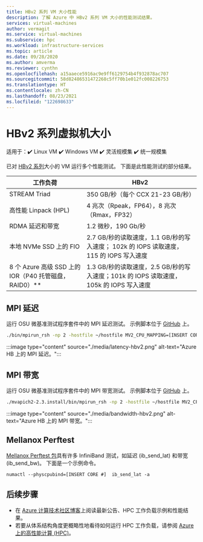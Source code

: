 ```yaml
---
title: HBv2 系列 VM 大小性能
description: 了解 Azure 中 HBv2 系列 VM 大小的性能测试结果。
services: virtual-machines
author: vermagit
ms.service: virtual-machines
ms.subservice: hpc
ms.workload: infrastructure-services
ms.topic: article
ms.date: 09/28/2020
ms.author: amverma
ms.reviewer: cynthn
ms.openlocfilehash: a15aaece5916ac9e9ff6129754b4f932878ac707
ms.sourcegitcommit: 58d82486531472268c5ff70b1e012fc008226753
ms.translationtype: HT
ms.contentlocale: zh-CN
ms.lasthandoff: 08/23/2021
ms.locfileid: "122698633"
---
```

# <a name="hbv2-series-virtual-machine-sizes"></a>HBv2 系列虚拟机大小

适用于：:heavy_check_mark: Linux VM :heavy_check_mark: Windows VM :heavy_check_mark: 灵活规模集 :heavy_check_mark: 统一规模集

已对 [HBv2 系列](../../hbv2-series.md)大小的 VM 运行多个性能测试。 下面是此性能测试的部分结果。


| 工作负荷                                        | HBv2                                                              |
|-------------------------------------------------|-------------------------------------------------------------------|
| STREAM Triad                                    | 350 GB/秒（每个 CCX 21-23 GB/秒）                                     |
| 高性能 Linpack (HPL)                  | 4 兆次（Rpeak，FP64），8 兆次（Rmax，FP32）               |
| RDMA 延迟和带宽                        | 1.2 微秒，190 Gb/秒                                        |
| 本地 NVMe SSD 上的 FIO                           | 2.7 GB/秒的读取速度，1.1 GB/秒的写入速度； 102k 的 IOPS 读取速度，115 的 IOPS 写入速度 |
| 8 个 Azure 高级 SSD 上的 IOR（P40 托管磁盘，RAID0）**  | 1.3 GB/秒的读取速度，2.5 GB/秒的写入速度；101k 的 IOPS 读取速度，105k 的 IOPS 写入速度 |


## <a name="mpi-latency"></a>MPI 延迟

运行 OSU 微基准测试程序套件中的 MPI 延迟测试。 示例脚本位于 [GitHub](https://github.com/Azure/azhpc-images/blob/04ddb645314a6b2b02e9edb1ea52f079241f1297/tests/run-tests.sh) 上。


```bash 
./bin/mpirun_rsh -np 2 -hostfile ~/hostfile MV2_CPU_MAPPING=[INSERT CORE #] ./osu_latency
``` 
 
:::image type="content" source="./media/latency-hbv2.png" alt-text="Azure HB 上的 MPI 延迟。":::


## <a name="mpi-bandwidth"></a>MPI 带宽

运行 OSU 微基准测试程序套件中的 MPI 带宽测试。 示例脚本位于 [GitHub](https://github.com/Azure/azhpc-images/blob/04ddb645314a6b2b02e9edb1ea52f079241f1297/tests/run-tests.sh) 上。


```bash
./mvapich2-2.3.install/bin/mpirun_rsh -np 2 -hostfile ~/hostfile MV2_CPU_MAPPING=[INSERT CORE #] ./mvapich2-2.3/osu_benchmarks/mpi/pt2pt/osu_bw
``` 

:::image type="content" source="./media/bandwidth-hbv2.png" alt-text="Azure HB 上的 MPI 带宽。":::


## <a name="mellanox-perftest"></a>Mellanox Perftest

[Mellanox Perftest 包](https://community.mellanox.com/s/article/perftest-package)具有许多 InfiniBand 测试，如延迟 (ib_send_lat) 和带宽 (ib_send_bw)。 下面是一个示例命令。 


```console
numactl --physcpubind=[INSERT CORE #]  ib_send_lat -a
```


## <a name="next-steps"></a>后续步骤

- 在 [Azure 计算技术社区博客](https://techcommunity.microsoft.com/t5/azure-compute/bg-p/AzureCompute)上阅读最新公告、HPC 工作负载示例和性能结果。
- 若要从体系结构角度更概略性地看待如何运行 HPC 工作负载，请参阅 [Azure 上的高性能计算 (HPC)](/azure/architecture/topics/high-performance-computing/)。